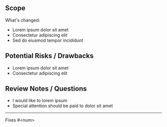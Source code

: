<!--

Heya! Thanks for opening a Pull Request! If your PR is implementing a new feature or fix for Clairview, please make sure your PR adheres to the following requirements:

- The PR closes an Issue (not Discussion)
- Tests are added/updated and are passing locally if applicable
- Documentation was added/updated if applicable

Please make sure to "Link" the issue you're closing. Without a Linked issue, this PR won't be accepted. See https://docs.github.com/en/issues/tracking-your-work-with-issues/linking-a-pull-request-to-an-issue for more information.

-->

## Scope

What's changed:

- Lorem ipsum dolor sit amet
- Consectetur adipiscing elit
- Sed do eiusmod tempor incididunt

## Potential Risks / Drawbacks

- Lorem ipsum dolor sit amet
- Consectetur adipiscing elit

## Review Notes / Questions

- I would like to lorem ipsum
- Special attention should be paid to dolor sit amet

---

Fixes #\<num\>
